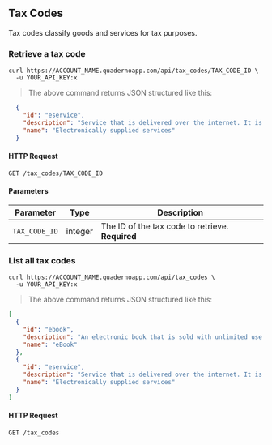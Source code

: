 ## Tax Codes

Tax codes classify goods and services for tax purposes.

### Retrieve a tax code

```shell
curl https://ACCOUNT_NAME.quadernoapp.com/api/tax_codes/TAX_CODE_ID \
  -u YOUR_API_KEY:x
```
> The above command returns JSON structured like this:

```json
  {
    "id": "eservice",
    "description": "Service that is delivered over the internet. It is essentially automated, involves minimal human intervention and in the absence of information technology does not have viability.",
    "name": "Electronically supplied services"
  }
 ```

#### HTTP Request

`GET /tax_codes/TAX_CODE_ID`

#### Parameters

Parameter               | Type      | Description
------------------------|-----------|----------------------------------------------------------------------------
`TAX_CODE_ID`            | integer   | The ID of the tax code to retrieve. **Required**




### List all tax codes

```shell
curl https://ACCOUNT_NAME.quadernoapp.com/api/tax_codes \ 
  -u YOUR_API_KEY:x
```
> The above command returns JSON structured like this:

```json
[
  {
    "id": "ebook",
    "description": "An electronic book that is sold with unlimited use.",
    "name": "eBook"
  },
  {
    "id": "eservice",
    "description": "Service that is delivered over the internet. It is essentially automated, involves minimal human intervention and in the absence of information technology does not have viability.",
    "name": "Electronically supplied services"
  }
]
```

#### HTTP Request

`GET /tax_codes`


